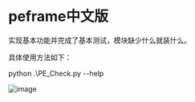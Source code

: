 # peframe中文版

实现基本功能并完成了基本测试，模块缺少什么就装什么。

具体使用方法如下：

python .\PE_Check.py --help 

![image](https://github.com/MaoBoXing/peframe/assets/54167753/2bce314a-a742-4a82-a2a5-5e868afb6e34)
